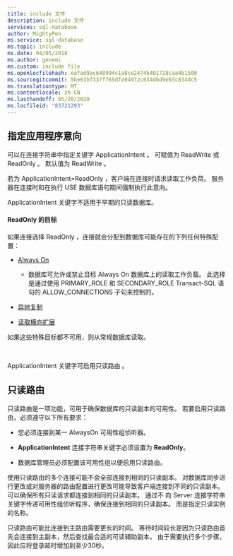 ```yaml
---
title: include 文件
description: include 文件
services: sql-database
author: MightyPen
ms.service: sql-database
ms.topic: include
ms.date: 04/05/2018
ms.author: genemi
ms.custom: include file
ms.openlocfilehash: eafad9ac648994c1a8ce24746401728caa4b1500
ms.sourcegitcommit: 5be63bf337f765dfe04972c034dbd9e93c834dc5
ms.translationtype: MT
ms.contentlocale: zh-CN
ms.lasthandoff: 05/20/2020
ms.locfileid: "83721293"
---
```

## <a name="specifying-application-intent"></a>指定应用程序意向

可以在连接字符串中指定关键字 ApplicationIntent  。 可赋值为 ReadWrite  或 ReadOnly  。 默认值为 ReadWrite  。

若为 ApplicationIntent=ReadOnly  ，客户端在连接时请求读取工作负荷。 服务器在连接时和在执行 USE  数据库语句期间强制执行此意向。

 ApplicationIntent 关键字不适用于早期的只读数据库。  


#### <a name="targets-of-readonly"></a>ReadOnly 的目标

如果连接选择 ReadOnly  ，连接就会分配到数据库可能存在的下列任何特殊配置：

- [Always On](~/database-engine/availability-groups/windows/overview-of-always-on-availability-groups-sql-server.md)
    - 数据库可允许或禁止目标 Always On 数据库上的读取工作负载。 此选择是通过使用 PRIMARY_ROLE  和 SECONDARY_ROLE  Transact-SQL 语句的 ALLOW_CONNECTIONS  子句来控制的。

- [异地复制](https://docs.microsoft.com/azure/sql-database/sql-database-geo-replication-overview)

- [读取横向扩展](https://docs.microsoft.com/azure/sql-database/sql-database-read-scale-out)

如果这些特殊目标都不可用，则从常规数据库读取。

&nbsp;

ApplicationIntent  关键字可启用只读路由  。


## <a name="read-only-routing"></a>只读路由

只读路由是一项功能，可用于确保数据库的只读副本的可用性。 若要启用只读路由，必须遵守以下所有要求：

- 您必须连接到某一 AlwaysOn 可用性组侦听器。

- **ApplicationIntent** 连接字符串关键字必须设置为 **ReadOnly**。

- 数据库管理员必须配置该可用性组以便启用只读路由。

使用只读路由的多个连接可能不会全部连接到相同的只读副本。 对数据库同步进行更改或对服务器的路由配置进行更改可能导致客户端连接到不同的只读副本。 可以确保所有只读请求都连接到相同的只读副本。 通过不  向 Server  连接字符串关键字传递可用性组侦听程序，确保连接到相同的只读副本。 而是指定只读实例的名称。

只读路由可能比连接到主路由需要更长的时间。 等待时间较长是因为只读路由首先会连接到主副本，然后查找最合适的可读辅助副本。 由于需要执行多个步骤，因此应将登录超时增加到至少30秒。

